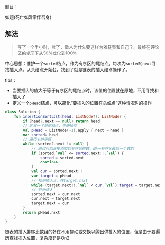 题目：

如题(死亡如风常伴吾身)

## 解法
>写了一个半小时，吐了，做人为什么要这样为难链表和自己？。最终在评论区的提示下从50%优化到100%

中心思想：维护一个`sorted`结点，作为有序区的尾结点。每次为`sorted的next`寻找插入点。从头结点开始找，找到了就是链表的插入结点操作了。

tips：
* 当要插入的值大于等于有序区的尾结点时，该值的位置就在原地，不用寻找和插入了
* 定义一个`pHead`结点，可以简化“要插入的位置在头结点”这种情况时的操作
```kotlin
class Solution {
    fun insertionSortList(head: ListNode?): ListNode? {
        if (head?.next == null) return head
        // 定义一个前驱结点，方便操作
        val pHead = ListNode(-1).apply { next = head }
        var sorted= head
        // 遍历未排序区
        while (sorted?.next != null) {
            // 跳过可以直接添加到有序区的数，即>=有序区最后一个数的
            if (sorted.`val` <= sorted.next!!.`val`) {
                sorted = sorted.next
                continue
            }
            val cur = sorted.next!!
            var target = pHead
            // 找到插入点，在target.next
            while (target.next!!.`val` < cur.`val`) target = target.next!!
            // 开始插入
            sorted.next = cur.next
            cur.next = target.next
            target.next = cur
        }
        return pHead.next
    }
}
```
链表的插入排序比数组的好在不用挪动或交换以腾出供插入的位置，但是由于要遍历查找插入位置，复杂度还是On2